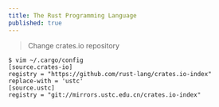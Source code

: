 ```yaml
---
title: The Rust Programming Language 
published: true
---
```


> Change crates.io repository
```
$ vim ~/.cargo/config 
[source.crates-io]
registry = "https://github.com/rust-lang/crates.io-index"
replace-with = 'ustc'
[source.ustc]
registry = "git://mirrors.ustc.edu.cn/crates.io-index"
```
